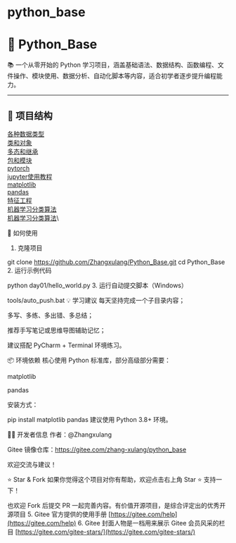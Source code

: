 # python_base
# 🐍 Python_Base

📚 一个从零开始的 Python 学习项目，涵盖基础语法、数据结构、函数编程、文件操作、模块使用、数据分析、自动化脚本等内容，适合初学者逐步提升编程能力。

---

## 📁 项目结构

[各种数据类型](./day4)\
[类和对象](./day5/5-类和对象.py)\
[多态和继承](./day6)\
[包和模块](./day7/3-使用包.py)\
[pytorch](./pytorch)\
[jupyter使用教程](./day10)\
[matplotlib](./day11)\
[pandas](./day12)\
[特征工程](./day13/1-特征工程.ipynb)\
[机器学习分类算法](./day13/2-机器学习分类算法.ipynb)\
[机器学习分类算法](./day15/3-机器学习回归算法.ipynb)\





🚀 如何使用
1. 克隆项目

git clone https://github.com/Zhangxulang/Python_Base.git
cd Python_Base
2. 运行示例代码

python day01/hello_world.py
3. 运行自动提交脚本（Windows）

tools/auto_push.bat
💡 学习建议
每天坚持完成一个子目录内容；

多写、多练、多出错、多总结；

推荐手写笔记或思维导图辅助记忆；

建议搭配 PyCharm + Terminal 环境练习。

📦 环境依赖
核心使用 Python 标准库，部分高级部分需要：

matplotlib

pandas

安装方式：

pip install matplotlib pandas
建议使用 Python 3.8+ 环境。

👨‍💻 开发者信息
作者：@Zhangxulang

Gitee 镜像仓库：https://gitee.com/zhang-xulang/python_base

欢迎交流与建议！

⭐ Star & Fork
如果你觉得这个项目对你有帮助，欢迎点击右上角 Star ⭐ 支持一下！

也欢迎 Fork 后提交 PR 一起完善内容。有价值开源项目，是综合评定出的优秀开源项目
5.  Gitee 官方提供的使用手册 [https://gitee.com/help](https://gitee.com/help)
6.  Gitee 封面人物是一档用来展示 Gitee 会员风采的栏目 [https://gitee.com/gitee-stars/](https://gitee.com/gitee-stars/)
